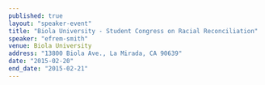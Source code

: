 ```yaml
---
published: true
layout: "speaker-event"
title: "Biola University - Student Congress on Racial Reconciliation"
speaker: "efrem-smith"
venue: Biola University
address: "13800 Biola Ave., La Mirada, CA 90639"
date: "2015-02-20"
end_date: "2015-02-21"
---
```




